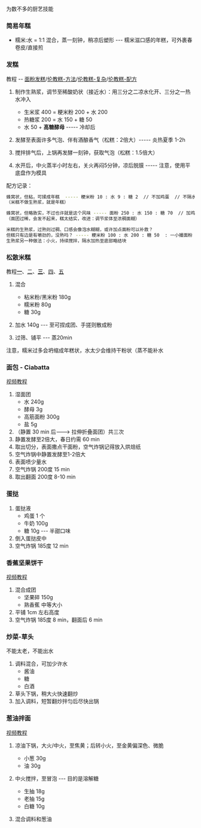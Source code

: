 
为数不多的厨艺技能


### 简易年糕

* 糯米:水 = 1:1 混合，蒸一刻钟，稍凉后塑形 --- 糯米滋口感的年糕，可外裹春卷皮/直接煎


### 发糕

教程 -- [面粉发糕](https://www.bilibili.com/video/BV1tVDdYuEYS)/[伦教糕-方法](https://www.bilibili.com/video/BV1At4y1b7d3/)/[伦教糕-复杂](https://m.xiachufang.com/recipe/102116197/)/[伦教糕-配方](https://www.bilibili.com/video/BV1To4y1M7h5)


1. 制作生熟浆，调节至稀酸奶状（接近水）：用三分之二凉水化开、三分之一热水冲入
    - 生米浆 400 = 粳米粉 200 + 水 200
    - 热糖浆 200 =  水 150 + 糖 50
    - 水 50 + **高糖酵母** ----- 冷却后

2. 发酵至表面许多气泡、伴有酒酿香气（松糕：2倍大）----- 炎热夏季 1-2h

3. 搅拌排气后，上锅再发酵一刻钟，获取气泡（松糕：1.5倍大）

4. 水开后，中火蒸半小时左右，关火再闷5分钟，凉后脱膜 ----- 注意，使用平底盘作为模具


配方记录：
```bash
蜂窝状，但粘，可揉成年糕  ----- 粳米粉 10 : 水 9 : 糖 2  // 不加鸡蛋  // 不隔水加热米粉糊
（米糕不做生熟浆，就是年糕）

蜂窝状，但略敦实，不过也许就是这个风味 ----- 面粉 250 : 水 150 : 糖 70  // 加鸡蛋 1 个  // 不隔水加热面粉糊
（面团过稀，会发不起来，糕太结实，改进：调节浆体至浓稠面糊）

米糕的生熟浆，过熟则过稠、口感会像泡水糊糊，或许加点面粉可以补救？
但糕只有边是有嚼劲的，没熟吗？ ----- 粳米粉 100 : 水 200 : 糖 50  : 一小撮面粉 // 不加鸡蛋 // 三分之一热水冲入
生熟浆另一种做法：小火，持续搅拌，隔水加热至底部略结块
```

### 松散米糕

教程[**一**](https://www.bilibili.com/video/BV1ze411S7vZ/)、[二](https://www.bilibili.com/video/BV1kM411H7Np)、[**三**](https://www.bilibili.com/video/BV1p3411L72r/?spm_id_from=333.1387.favlist.content.click&vd_source=6b881ce42dbc3b020b1512cadaf2d8da)、[四](https://www.bilibili.com/video/BV1Ma411W7cQ/)、[五](https://www.bilibili.com/video/BV1RursYMEAj)

1. 混合
    - 粘米粉/黑米粉 180g
    - 糯米粉 80g
    - 糖 30g

2. 加水 140g --- 至可捏成团、手搓则散成粉

3. 过筛、铺平 --- 蒸20min


注意，糯米过多会坍缩成年糕状，水太少会维持干粉状（蒸不能补水


### 面包 - Ciabatta
[视频教程](https://www.bilibili.com/video/BV1MHFbeHErq/)

1. 湿面团
    - 水 240g
    - 酵母 3g
    - 高筋面粉 300g
    - 盐 5g
2. （静置 30 min 后---> 拉伸折叠面团）共三次
3. 静置发酵至2倍大，春日约需 60 min
4. 取出切分，表面撒点干面粉，空气炸锅记得放入烘焙纸
5. 空气炸锅中静置发酵至1-2倍大
6. 表面喷少量水
7. 空气炸锅 200度 15 min
8. 取出翻面 200度 8-10 min



### 蛋挞

1. 蛋挞液
    - 鸡蛋 1 个
    - 牛奶 100g
    - 糖 10g --- 半甜口味
2. 倒入蛋挞皮中
3. 空气炸锅 185度 12 min



### 香蕉坚果饼干
[视频教程](https://www.bilibili.com/video/BV1mziaYAEjn/)

1. 混合成团
    - 坚果碎 150g
    - 熟香蕉 中等大小
2. 平铺 1cm 左右高度
3. 空气炸锅 185度 8 min，翻面后 6 min


### 炒菜-草头
不能太老，不能出水

1. 调料混合，可加少许水
    - 酱油
    - 糖
    - 白酒
2. 草头下锅，稍大火快速翻炒
3. 加入调料，短暂翻炒拌匀后尽快出锅



### 葱油拌面

[视频教程](https://www.bilibili.com/video/BV1HS411A7a7/)

1. 凉油下锅，大火/中火，至焦黄；后转小火，至金黄偏深色、微脆
    - 小葱 30g
    - 油 30g

2. 中火搅拌，至冒泡 --- 目的是溶解糖
    - 生抽 18g
    - 老抽 15g
    - 白糖 10g

3. 混合调料和葱油




